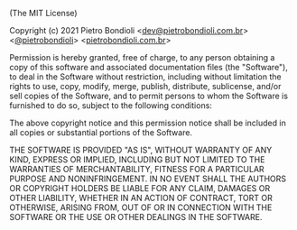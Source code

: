 (The MIT License)

Copyright (c) 2021 Pietro Bondioli <[dev@pietrobondioli.com.br](mailto:dev@pietrobondioli.com.br)> <[@pietrobondioli](https://github.com/pietrobondioli)> <[pietrobondioli.com.br](https://pietrobondioli.com.br)>

Permission is hereby granted, free of charge, to any person obtaining a copy of this software and associated documentation files (the "Software"), to deal in the Software without restriction, including without limitation the rights to use, copy, modify, merge, publish, distribute, sublicense, and/or sell copies of the Software, and to permit persons to whom the Software is furnished to do so, subject to the following conditions:

The above copyright notice and this permission notice shall be included in all copies or substantial portions of the Software.

THE SOFTWARE IS PROVIDED "AS IS", WITHOUT WARRANTY OF ANY KIND, EXPRESS OR IMPLIED, INCLUDING BUT NOT LIMITED TO THE WARRANTIES OF MERCHANTABILITY, FITNESS FOR A PARTICULAR PURPOSE AND NONINFRINGEMENT. IN NO EVENT SHALL THE AUTHORS OR COPYRIGHT HOLDERS BE LIABLE FOR ANY CLAIM, DAMAGES OR OTHER LIABILITY, WHETHER IN AN ACTION OF CONTRACT, TORT OR OTHERWISE, ARISING FROM, OUT OF OR IN CONNECTION WITH THE SOFTWARE OR THE USE OR OTHER DEALINGS IN THE SOFTWARE.
